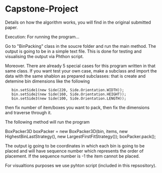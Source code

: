 # Capstone-Project
Details on how the algorithm works, you will find in the original submitted paper.

Execution: For running the program...

Go to "BinPacking" class in the soucre folder and run the main method. The output is going to be in a simple text file. 
This is done for testing and visualising the output via Phthon script.

Moreover. There are already 5 special cases for this program written in that same class. If you want test your own case, make a subclass and import the data with the same shablon as prepared subclasses: that is create and detemine bin dimensions like the following 

       bin.setSide1(new Side(220, Side.Orientation.WIDTH));
       bin.setSide2(new Side(160, Side.Orientation.HEIGHT));
       bin.setSide3(new Side(100, Side.Orientation.LENGTH));

then fix number of item/boxes you want to pack, then fix the dimensions and traverse through it. 

The following method will run the program

BoxPacker3D boxPacker = new BoxPacker3D(bin, items, new HighestBinLastStrategy(), new LargestFirstFitStrategy());
boxPacker.pack();

The output ig going to be coordinates in which each bin is going to be placed and will have sequence number which represents the order of placement. If the sequence 
number is -1 the item cannot be placed.

For visualtions purposes we use pyhton script (included in this repsository).
